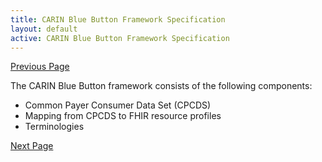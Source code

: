 ```yaml
---
title: CARIN Blue Button Framework Specification
layout: default
active: CARIN Blue Button Framework Specification
---
```


[Previous Page](Use_Case.html)

The CARIN Blue Button framework consists of the following components:

* Common Payer Consumer Data Set (CPCDS)
* Mapping from CPCDS to FHIR resource profiles
* Terminologies

[Next Page](Common_Payer_Consumer_Data_Set_(CPCDS).html)